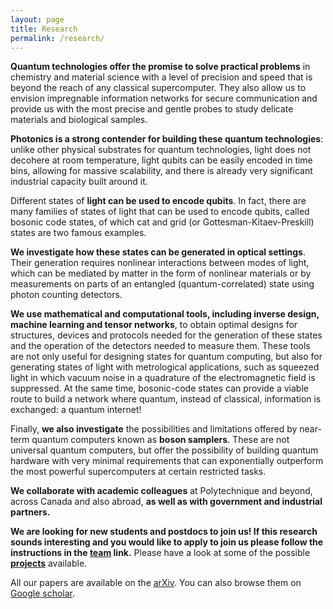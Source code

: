 ```yaml
---
layout: page
title: Research 
permalink: /research/
---
```

**Quantum technologies offer the promise to solve practical problems** in chemistry and material science with a level of precision and speed that is beyond the reach of any classical supercomputer. They also allow us to envision impregnable information networks for secure communication and provide us with the most precise and gentle probes to study delicate materials and biological samples.

**Photonics is a strong contender for building these quantum technologies**: unlike other physical substrates for quantum technologies, light does not decohere at room temperature, light qubits can be easily encoded in time bins, allowing for massive scalability, and there is already very significant industrial capacity built around it.

Different states of **light can be used to encode qubits**. In fact, there are many families of states of light that can be used to encode qubits, called bosonic code states, of which cat and grid (or Gottesman-Kitaev-Preskill) states are two famous examples.

**We investigate how these states can be generated in optical settings**. Their generation requires nonlinear interactions between modes of light, which can be mediated by matter in the form of nonlinear materials or by measurements on parts of an entangled (quantum-correlated) state using photon counting detectors.

**We use mathematical and computational tools, including inverse design, machine learning and tensor networks**, to obtain optimal designs for structures, devices and protocols needed for the generation of these states and the operation of the detectors needed to measure them. These tools are not only useful for designing states for quantum computing, but also for generating states of light with metrological applications, such as squeezed light in which vacuum noise in a quadrature of the electromagnetic field is suppressed. At the same time, bosonic-code states can provide a viable route to build a network where quantum, instead of classical, information is exchanged: a quantum internet!

Finally, **we also investigate** the possibilities and limitations offered by near-term quantum computers known as **boson samplers**.  These are not universal quantum computers, but offer the possibility of building quantum hardware with very minimal requirements that can exponentially outperform the most powerful supercomputers at certain restricted tasks.

**We collaborate with academic colleagues** at Polytechnique and beyond, across Canada and also abroad, **as well as with government and industrial partners.**


**We are looking for new students and postdocs to join us! If this research sounds interesting and you would like to apply to join us please follow the instructions in the [team](../team) link.**
Please have a look at some of the possible **[projects](../projects_2022)** available. 



All our papers are available on the [arXiv](https://arxiv.org/search/advanced?advanced=&terms-0-operator=AND&terms-0-term=N+Quesada&terms-0-field=all&classification-physics=y&classification-physics_archives=quant-ph&classification-include_cross_list=include&date-filter_by=all_dates&date-year=&date-from_date=&date-to_date=&date-date_type=submitted_date&abstracts=show&size=50&order=-announced_date_first). You can also browse them on [Google scholar](https://scholar.google.ca/citations?hl=en&user=dZNVjOEAAAAJ&view_op=list_works).

